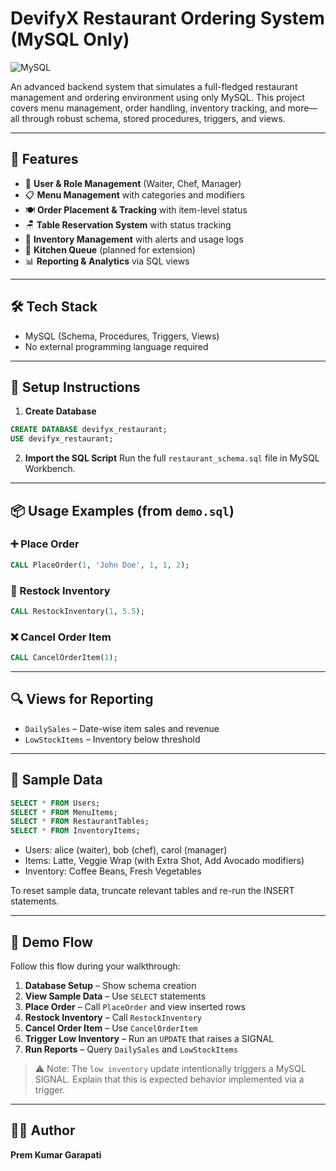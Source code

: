 # DevifyX Restaurant Ordering System (MySQL Only)

![MySQL](https://img.shields.io/badge/database-MySQL-blue.svg)

An advanced backend system that simulates a full-fledged restaurant management and ordering environment using only MySQL. This project covers menu management, order handling, inventory tracking, and more—all through robust schema, stored procedures, triggers, and views.

---

## 🚀 Features

- 🔐 **User & Role Management** (Waiter, Chef, Manager)
- 📋 **Menu Management** with categories and modifiers
- 🍽️ **Order Placement & Tracking** with item-level status
- 🪑 **Table Reservation System** with status tracking
- 🥫 **Inventory Management** with alerts and usage logs
- 🔧 **Kitchen Queue** (planned for extension)
- 📊 **Reporting & Analytics** via SQL views

---

## 🛠️ Tech Stack
- MySQL (Schema, Procedures, Triggers, Views)
- No external programming language required

---

## 🧰 Setup Instructions

1. **Create Database**
```sql
CREATE DATABASE devifyx_restaurant;
USE devifyx_restaurant;
```

2. **Import the SQL Script**
Run the full `restaurant_schema.sql` file in MySQL Workbench.

---

## 📦 Usage Examples (from `demo.sql`)

### ➕ Place Order
```sql
CALL PlaceOrder(1, 'John Doe', 1, 1, 2);
```

### 🔄 Restock Inventory
```sql
CALL RestockInventory(1, 5.5);
```

### ❌ Cancel Order Item
```sql
CALL CancelOrderItem(1);
```

---

## 🔍 Views for Reporting

- `DailySales` – Date-wise item sales and revenue
- `LowStockItems` – Inventory below threshold

---

## 🧪 Sample Data
```sql
SELECT * FROM Users;
SELECT * FROM MenuItems;
SELECT * FROM RestaurantTables;
SELECT * FROM InventoryItems;
```
- Users: alice (waiter), bob (chef), carol (manager)
- Items: Latte, Veggie Wrap (with Extra Shot, Add Avocado modifiers)
- Inventory: Coffee Beans, Fresh Vegetables

To reset sample data, truncate relevant tables and re-run the INSERT statements.

---

## 📸 Demo Flow

Follow this flow during your walkthrough:

1. **Database Setup** – Show schema creation
2. **View Sample Data** – Use `SELECT` statements
3. **Place Order** – Call `PlaceOrder` and view inserted rows
4. **Restock Inventory** – Call `RestockInventory`
5. **Cancel Order Item** – Use `CancelOrderItem`
6. **Trigger Low Inventory** – Run an `UPDATE` that raises a SIGNAL
7. **Run Reports** – Query `DailySales` and `LowStockItems`

> ⚠️ Note: The `low inventory` update intentionally triggers a MySQL SIGNAL. Explain that this is expected behavior implemented via a trigger.

---

## 👨‍💻 Author
**Prem Kumar Garapati**
